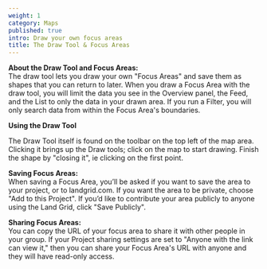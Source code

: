 ```yaml
---
weight: 1
category: Maps
published: true
intro: Draw your own focus areas
title: The Draw Tool & Focus Areas
---
```

**About the Draw Tool and Focus Areas:**  
The draw tool lets you draw your own "Focus Areas" and save them as shapes that you can return to later. When you draw a Focus Area with the draw tool, you will limit the data you see in the Overview panel, the Feed, and the List to only the data in your drawn area. If you run a Filter, you will only search data from within the Focus Area's boundaries.

**Using the Draw Tool**

The Draw Tool itself is found on the toolbar on the top left of the map area. Clicking it brings up the Draw tools; click on the map to start drawing. Finish the shape by "closing it", ie clicking on the first point.

**Saving Focus Areas:**  
When saving a Focus Area, you’ll be asked if you want to save the area to your project, or to landgrid.com. If you want the area to be private, choose "Add to this Project". If you’d like to contribute your area publicly to anyone using the Land Grid, click "Save Publicly".

**Sharing Focus Areas:**  
You can copy the URL of your focus area to share it with other people in your group. If your Project sharing settings are set to "Anyone with the link can view it," then you can share your Focus Area's URL with anyone and they will have read-only access.
